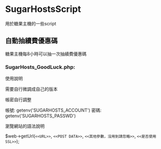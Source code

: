 # SugarHostsScript
用於糖果主機的一些script



## 自動抽續費優惠碼
糖果主機每8小時可以抽一次抽續費優惠碼


### SugarHosts_GoodLuck.php:
使用說明

需要自行微調成自己的版本

帳密自行調整

帳號: getenv('SUGARHOSTS_ACCOUNT')
密碼: getenv('SUGARHOSTS_PASSWD')

瀏覽網站的語法說明

$web->getUrl(`<<URL>>`, `<<POST DATA>>`, `<<其他參數，沒用到請忽略>>`, `<<是否使用SSL>>`);
